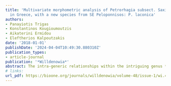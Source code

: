 ```yaml
---
title: 'Multivariate morphometric analysis of Petrorhagia subsect. Saxifragae (Caryophyllaceae)
  in Greece, with a new species from SE Peloponnisos: P. laconica'
authors:
- Panayiotis Trigas
- Konstantinos Kougioumoutzis
- Aikaterini Ermidou
- Eleftherios Kalpoutzakis
date: '2018-01-01'
publishDate: '2024-04-04T10:49:30.880310Z'
publication_types:
- article-journal
publication: '*Willdenowia*'
abstract: The intra-generic relationships within the intriguing genus *Petrorhagia* are currently debated, as the genus is underrepresented in recent taxonomic studies. In this study, we investigate the relationships among the species of *Petrorhagia* [sect. Petrorhagia] subsect. Saxifragae occurring in Greece. Based on a combination of ordination methods and discriminant analyses of 36 macromorphological characters, five species are recognized in Greece. The analyses showed that all currently known species from Greece (*P. fasciculata*, *P. graminea*, *P. phthiotica* and *P. saxifraga*) represent distinct taxonomic entities. According to our results, two recently collected populations from SE Peloponnisos represent a fifth, new *Petrorhagia* species, which is first described and illustrated here as *P. laconica*. It is related to the widespread *P. saxifraga* and the Greek endemic *P. graminea*, but clearly distinct from both species by a combination of morphological characters, including indumentum, inflorescence, calyx, capsule and seed characters.
# links:
url_pdf: https://bioone.org/journals/willdenowia/volume-48/issue-1/wi.48.48110/Multivariate-morphometric-analysis-of-Petrorhagia-subsect-Saxifragae-Caryophyllaceae-in-Greece/10.3372/wi.48.48110.full
---
```

